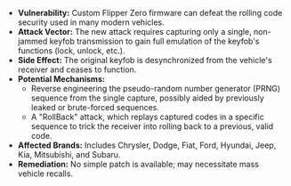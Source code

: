 *   **Vulnerability:** Custom Flipper Zero firmware can defeat the rolling code security used in many modern vehicles.
*   **Attack Vector:** The new attack requires capturing only a single, non-jammed keyfob transmission to gain full emulation of the keyfob's functions (lock, unlock, etc.).
*   **Side Effect:** The original keyfob is desynchronized from the vehicle's receiver and ceases to function.
*   **Potential Mechanisms:**
    *   Reverse engineering the pseudo-random number generator (PRNG) sequence from the single capture, possibly aided by previously leaked or brute-forced sequences.
    *   A "RollBack" attack, which replays captured codes in a specific sequence to trick the receiver into rolling back to a previous, valid code.
*   **Affected Brands:** Includes Chrysler, Dodge, Fiat, Ford, Hyundai, Jeep, Kia, Mitsubishi, and Subaru.
*   **Remediation:** No simple patch is available; may necessitate mass vehicle recalls.
